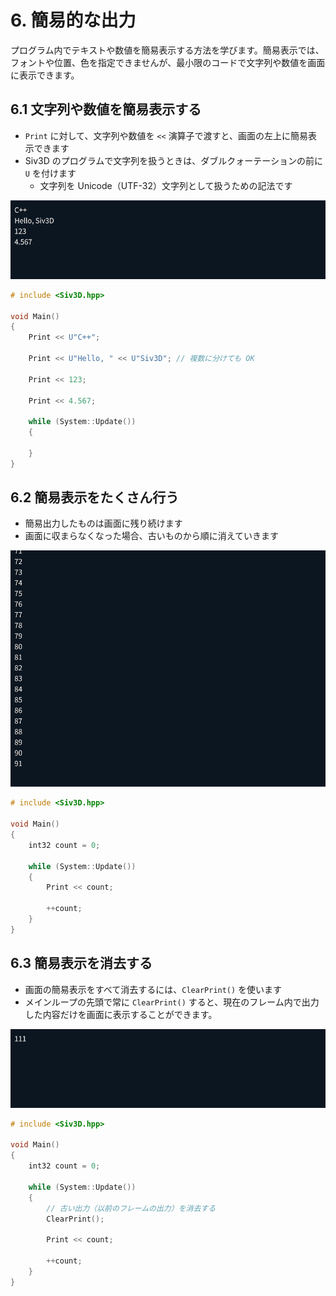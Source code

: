 # 6. 簡易的な出力
プログラム内でテキストや数値を簡易表示する方法を学びます。簡易表示では、フォントや位置、色を指定できませんが、最小限のコードで文字列や数値を画面に表示できます。

## 6.1 文字列や数値を簡易表示する
- `Print` に対して、文字列や数値を `<<` 演算子で渡すと、画面の左上に簡易表示できます
- Siv3D のプログラムで文字列を扱うときは、ダブルクォーテーションの前に `U` を付けます
    - 文字列を Unicode（UTF-32）文字列として扱うための記法です

![](https://raw.githubusercontent.com/Siv3D/siv3d.site.resource/main/2025/tutorial/print/1.png)

```cpp
# include <Siv3D.hpp>

void Main()
{
	Print << U"C++";

	Print << U"Hello, " << U"Siv3D"; // 複数に分けても OK

	Print << 123;

	Print << 4.567;

	while (System::Update())
	{

	}
}
```


## 6.2 簡易表示をたくさん行う
- 簡易出力したものは画面に残り続けます
- 画面に収まらなくなった場合、古いものから順に消えていきます

![](https://raw.githubusercontent.com/Siv3D/siv3d.site.resource/main/2025/tutorial/print/2.png)

```cpp
# include <Siv3D.hpp>

void Main()
{
	int32 count = 0;

	while (System::Update())
	{
		Print << count;

		++count;
	}
}
```


## 6.3 簡易表示を消去する
- 画面の簡易表示をすべて消去するには、`ClearPrint()` を使います
- メインループの先頭で常に `ClearPrint()` すると、現在のフレーム内で出力した内容だけを画面に表示することができます。

![](https://raw.githubusercontent.com/Siv3D/siv3d.site.resource/main/2025/tutorial/print/3.png)

```cpp
# include <Siv3D.hpp>

void Main()
{
	int32 count = 0;

	while (System::Update())
	{
		// 古い出力（以前のフレームの出力）を消去する
		ClearPrint();

		Print << count;

		++count;
	}
}
```
